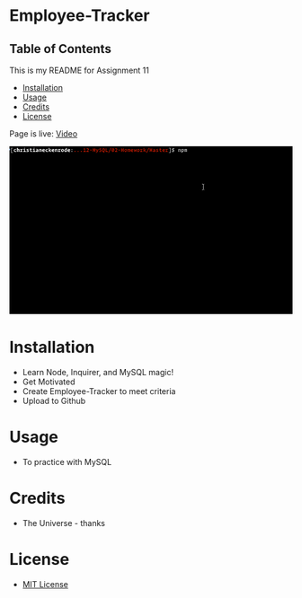 # Employee-Tracker

## Table of Contents

This is my README for Assignment 11
* [Installation](#installation)
* [Usage](#Usage)
* [Credits](#Credits)
* [License](#License)

Page is live: [Video]()

![Should Look like this lol](/Assets/employee-tracker.gif)
# Installation
* Learn Node, Inquirer, and MySQL magic!
* Get Motivated
* Create Employee-Tracker to meet criteria
* Upload to Github 

# Usage
* To practice with MySQL

# Credits
* The Universe - thanks

# License
* [MIT License](https://github.com/kevsaj/Employee-Tracker/blob/main/LICENSE)